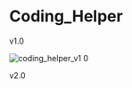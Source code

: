 # Coding_Helper

v1.0

![coding_helper_v1 0](https://github.com/user-attachments/assets/612ae7bd-60af-4540-821a-75c2ca8eeb1b)


v2.0

